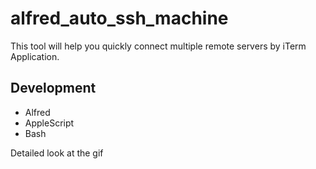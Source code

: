 # alfred_auto_ssh_machine

This tool will help you quickly connect multiple remote servers by iTerm Application. 

## Development

* Alfred
* AppleScript 
* Bash  

Detailed look at the gif



